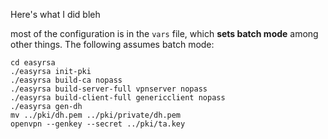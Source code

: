 Here's what I did bleh

most of the configuration is in the `vars` file, which **sets batch mode** among other things. The following assumes batch mode:

    cd easyrsa
    ./easyrsa init-pki
    ./easyrsa build-ca nopass
    ./easyrsa build-server-full vpnserver nopass
    ./easyrsa build-client-full genericclient nopass
    ./easyrsa gen-dh
    mv ../pki/dh.pem ../pki/private/dh.pem
    openvpn --genkey --secret ../pki/ta.key
